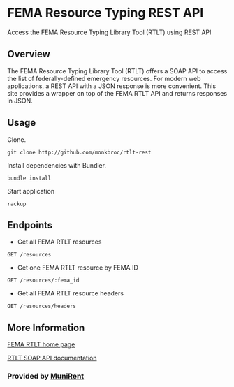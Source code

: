 # FEMA Resource Typing REST API

Access the FEMA Resource Typing Library Tool (RTLT) using REST API

## Overview

The FEMA Resource Typing Library Tool (RTLT) offers a SOAP
API to access the list of federally-defined emergency
resources. For modern web applications, a REST API with a JSON
response is more convenient. This site provides a wrapper on top
of the FEMA RTLT API and returns responses in JSON.

## Usage

Clone.

`git clone http://github.com/monkbroc/rtlt-rest`

Install dependencies with Bundler.

`bundle install`

Start application

`rackup`

## Endpoints

*   Get all FEMA RTLT resources

`GET /resources`

*   Get one FEMA RTLT resource by FEMA ID

`GET /resources/:fema_id`

*   Get all FEMA RTLT resource headers

`GET /resources/headers`

## More Information

[FEMA RTLT home page](https://rtlt.ptaccenter.org/Public)

[RTLT SOAP API documentation](RTLT_API.pdf)

### Provided by [MuniRent](http://munirent.co)
